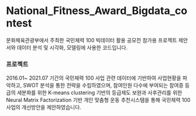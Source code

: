 # National_Fitness_Award_Bigdata_contest

문화체육관광부에서 주최한 국민체력 100 빅데이터 활용 공모전 참가용 프로젝트 제안서와 데이터 분석 및 시각화, 모델링에 사용한 코드입니다.

### 프로젝트 
2016.01~ 2021.07 기간의 국민체력 100 사업 관련 데이터에 기반하여 사업현황을 파악하고, SWOT 분석을 통한 전략을 수립하였으며, 참여인원 다수에 부여되는 참여증 등급의 세분화를 위한 K-means clustering 기반의 등급제도 보완과
사후관리를 위한 Neural Matrix Factorization 기반 개인 맞춤형 운동 추천시스템을 통해 국민체력 100 사업의 개선방안을 제안하였습니다.
